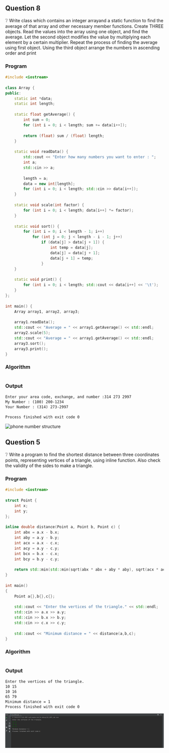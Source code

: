 ## Question 8
❔ Write  class which contains an integer arrayand a static function to find the average of that array and other necessary member functions. Create THREE objects. Read the values into the array using one object, and find
the average. Let the second object modifies the value by multiplying each element by a certain multiplier. Repeat the process of finding the average using first object. Using the third object arrange the numbers in ascending
order and print

### Program

```cpp
#include <iostream>

class Array {
public:
    static int *data;
    static int length;

    static float getAverage() {
        int sum = 0;
        for (int i = 0; i < length; sum += data[i++]);

        return (float) sum / (float) length;
    }

    static void readData() {
        std::cout << "Enter how many numbers you want to enter : ";
        int a;
        std::cin >> a;

        length = a;
        data = new int[length];
        for (int i = 0; i < length; std::cin >> data[i++]);
    }

    static void scale(int factor) {
        for (int i = 0; i < length; data[i++] *= factor);
    }

    static void sort() {
        for (int i = 0; i < length - 1; i++)
            for (int j = 0; j < length - i - 1; j++)
                if (data[j] > data[j + 1]) {
                    int temp = data[j];
                    data[j] = data[j + 1];
                    data[j + 1] = temp;
                }
    }

    static void print() {
        for (int i = 0; i < length; std::cout << data[i++] << '\t');
    }
};

int main() {
    Array array1, array2, array3;

    array1.readData();
    std::cout << "Average = " << array1.getAverage() << std::endl;
    array2.scale(5);
    std::cout << "Average = " << array1.getAverage() << std::endl;
    array3.sort();
    array3.print();
}
```

### Algorithm

```markdown
```

### Output

```text
Enter your area code, exchange, and number :314 273 2997
My Number : (100) 200-1234
Your Number : (314) 273-2997

Process finished with exit code 0
```

![phone number structure](outputs/phone.png)

## Question 5
❔ Write a program to find the shortest distance between three coordinates points, representing vertices of a triangle, using inline function. Also check the validity of the sides to make a triangle.

### Program

```cpp
#include <iostream>

struct Point {
    int x;
    int y;
};

inline double distance(Point a, Point b, Point c) {
    int abx = a.x - b.x;
    int aby = a.y - b.y;
    int acx = a.x - c.x;
    int acy = a.y - c.y;
    int bcx = b.x - c.x;
    int bcy = b.y - c.y;

    return std::min(std::min(sqrt(abx * abx + aby * aby), sqrt(acx * acx + acy * acy)), sqrt(bcx * bcx + bcy * bcy));
}

int main()
{
    Point a{},b{},c{};

    std::cout << "Enter the vertices of the triangle." << std::endl;
    std::cin >> a.x >> a.y;
    std::cin >> b.x >> b.y;
    std::cin >> c.x >> c.y;

    std::cout << "Minimum distance = " << distance(a,b,c);
}
```

### Algorithm

```markdown
```

### Output

```text
Enter the vertices of the triangle.
10 15
10 16
65 79
Minimum distance = 1
Process finished with exit code 0
```

![date output](outputs/distance.png)